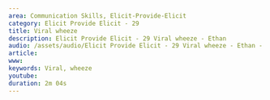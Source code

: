 ```yaml
---
area: Communication Skills, Elicit-Provide-Elicit
category: Elicit Provide Elicit - 29
title: Viral wheeze
description: Elicit Provide Elicit - 29 Viral wheeze - Ethan
audio: /assets/audio/Elicit Provide Elicit - 29 Viral wheeze - Ethan - MQ.mp3
article: 
www: 
keywords: Viral, wheeze
youtube: 
duration: 2m 04s
--- 
```


